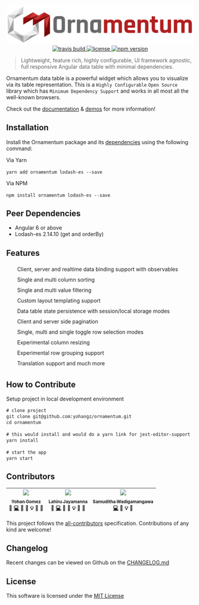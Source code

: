 <style>
	ul.icon-list {
    list-style-type: none;
  }
  ul.icon-list li {
    position: relative;
    padding-left: 0.4em;
    line-height: 2em;
  }
  ul.icon-list li::before {
    position: absolute;
    left: -1.5em;
    top: 0.1em;
  }
  ul.icon-list li.data-icon::before {
    content: url(./documentation/data.svg);
  }
  ul.icon-list li.sort-icon::before {
    content: url(./documentation/sort.svg);
  }
  ul.icon-list li.filter-icon::before {
    content: url(./documentation/filter.svg);
  }
  ul.icon-list li.layout-icon::before {
    content: url(./documentation/layout.svg);
  }
  ul.icon-list li.persist-icon::before {
    content: url(./documentation/persist.svg);
  }
  ul.icon-list li.paging-icon::before {
    content: url(./documentation/paging.svg);
  }
  ul.icon-list li.select-icon::before {
    content: url(./documentation/select.svg);
  }
  ul.icon-list li.resize-icon::before {
    content: url(./documentation/resize.svg);
  }
  ul.icon-list li.group-icon::before {
    content: url(./documentation/group.svg);
  }
  ul.icon-list li.translation-icon::before {
    content: url(./documentation/translate.svg);
  }
</style>
<p align="center">
  <img src="./documentation/ornamentum.svg" alt="ornamentum"/>
  
  <a href="https://travis-ci.org/yohangz/ornamentum">
    <img src="https://travis-ci.org/yohangz/ornamentum.svg?branch=master" alt="travis build" height="18">
  </a>
  <a href="https://github.com/yohangz/ornamentum/blob/master/LICENSE">
    <img src="http://img.shields.io/badge/license-MIT-blue.svg?style=flat" alt="license" height="18">
  </a>  
  <a href="https://badge.fury.io/js/ornamentum">
    <img src="https://badge.fury.io/js/ornamentum.svg" alt="npm version" height="18">
  </a>
</p>

> Lightweight, feature rich, highly configurable, UI framework agnostic, full responsive Angular data table with minimal dependencies.

Ornamentum data table is a powerful widget which allows you to visualize via its table representation. This is a ```Highly Configurable``` ```Open Source``` library which has ```Minimum Dependency Support``` and works in all most all the well-known browsers. 

Check out the [documentation](https://ornamentum.app/api-docs/) & [demos](https://ornamentum.app/) for more information!

## Installation

Install the Ornamentum package and its [dependencies](#peer-dependencies) using the following command:

Via Yarn

```yarn add ornamentum lodash-es --save```

Via NPM

```npm install ornamentum lodash-es --save```

## Peer Dependencies

* Angular 6 or above
* Lodash-es 2.14.10 (get and orderBy)

## Features
<ul class="icon-list">
  <li class="data-icon">Client, server and realtime data binding support with observables</li>
  <li class="sort-icon">Single and multi column sorting</li>
  <li class="filter-icon">Single and multi value filtering</li>
  <li class="layout-icon">Custom layout templating support</li>
  <li class="persist-icon">Data table state persistence with session/local storage modes</li>
  <li class="paging-icon">Client and server side pagination</li>
  <li class="select-icon">Single, multi and single toggle row selection modes</li>
  <li class="resize-icon">Experimental column resizing</li>
  <li class="group-icon">Experimental row grouping support</li>
  <li class="translation-icon">Translation support and much more</li>
</ul>

## How to Contribute

Setup project in local development environment

```
# clone project
git clone git@github.com:yohangz/ornamentum.git
cd ornamentum

# this would install and would do a yarn link for jest-editor-support
yarn install

# start the app
yarn start
```

## Contributors

<!-- ALL-CONTRIBUTORS-LIST:START - Do not remove or modify this section -->
|[<img src="https://avatars2.githubusercontent.com/u/5279079?s=400&v=4" width="100px;"/><br /><sub>Yohan Gomez</sub>][yohan-profile]<br />💬 [💻](https://github.com/yohangz/ornamentum/commits?author=yohangz) 📖 🎨 💡 🤔 👀|[<img src="https://avatars2.githubusercontent.com/u/6312524?s=400&u=efc9267c6f903c379fafaaf7b3b0d9a939474c01&v=4" width="100px;"/><br /><sub>Lahiru Jayamanna</sub>][lahiru-profile]<br />💬 [💻](https://github.com/yohangz/ornamentum/commits?author=lahiruz) 📖 🎨 💡 🤔 👀|[<img src="https://avatars2.githubusercontent.com/u/35022498?s=400&v=4" width="100px;"/><br /><sub>Samuditha Wadigamangawa</sub>][samuditha-profile]<br />[💻](https://github.com/yohangz/ornamentum/commits?author=samudithaw) 🎨 💡 🤔|
| :---: | :---: | :---: |
<!-- ALL-CONTRIBUTORS-LIST:END -->

This project follows the [all-contributors](https://github.com/kentcdodds/all-contributors) specification.
Contributions of any kind are welcome!

## Changelog

Recent changes can be viewed on Github on the [CHANGELOG.md](https://github.com/yohangz/ornamentum/blob/master/CHANGELOG.md)

## License

This software is licensed under the [MIT License][license]

[license-badge]: http://img.shields.io/badge/license-MIT-blue.svg?style=flat
[license]: https://github.com/yohangz/ornamentum/blob/master/LICENSE

[yohan-profile]: https://github.com/yohangz
[lahiru-profile]: https://github.com/lahiruz
[samuditha-profile]: https://github.com/samudithaw
